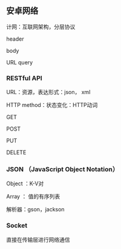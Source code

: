 ## 安卓网络

计网：互联网架构，分层协议



header

body

URL query



### RESTful API

URL：资源，表达形式：json， xml

HTTP method：状态变化：HTTP动词



GET

POST

PUT

DELETE





### JSON （JavaScript Object Notation）

Object ：K-V对

Array ： 值的有序列表

解析器：gson，jackson



### Socket

直接在传输层进行网络通信


